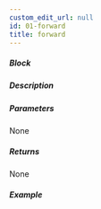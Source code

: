 ```yaml
---
custom_edit_url: null
id: 01-forward
title: forward
---
```


##### Block

<!-- image -->

##### Description

<!-- description -->

##### Parameters

None <!-- image -->

##### Returns

None

##### Example

<!-- image -->
